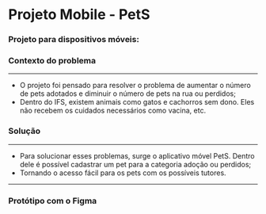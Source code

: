 
<h1>Projeto Mobile - PetS</h1>


<h3>Projeto para dispositivos móveis:</h3>
<h3>Contexto do problema</h3>
<hr>
<ul>
<li>O projeto foi pensado para resolver o problema de aumentar o número de pets adotados e diminuir o número  de pets na rua ou perdidos;</li>
<li>
Dentro do IFS, existem animais como gatos e cachorros sem dono. Eles não recebem os cuidados necessários como vacina, etc.
</li>

</ul>
<h3>Solução</h3>
<hr>
<ul>

<li>
Para solucionar esses problemas, surge o aplicativo móvel PetS. Dentro dele é possível cadastrar um pet para a categoria adoção ou perdidos;
</li>
<li>
Tornando o acesso fácil para os pets com os possíveis tutores.
</li>
</ul>
<hr>
<h3>Protótipo com o Figma</h3>



